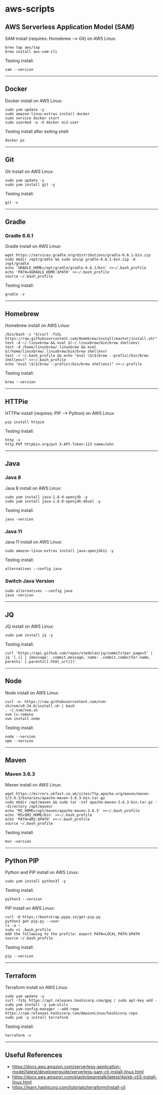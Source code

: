 # aws-scripts

## AWS Serverless Application Model (SAM)

SAM install (requires: Homebrew --> Git) on AWS Linux:

    brew tap aws/tap
    brew install aws-sam-cli
    
Testing install: 

    sam --version

***

## Docker

Docker install on AWS Linux:

    sudo yum update -y
    sudo amazon-linux-extras install docker
    sudo service docker start
    sudo usermod -a -G docker ec2-user
    
Testing install after exiting shell:

    docker ps

***

## Git

Git install on AWS Linux:

    sudo yum update -y
    sudo yum install git -y

Testing install:   

    git -v

***

## Gradle

### Gradle 6.6.1

Gradle install on AWS Linux:

    wget https://services.gradle.org/distributions/gradle-6.6.1-bin.zip 
    sudo mkdir /opt/gradle && sudo unzip gradle-6.6.1-bin.zip -d /opt/gradle
    echo 'GRADLE_HOME=/opt/gradle/gradle-6.6.1/bin' >>~/.bash_profile
    echo 'PATH=$GRADLE_HOME:$PATH' >>~/.bash_profile
    source ~/.bash_profile
 
 Testing install:
    
    gradle -v
    
***    
    
## Homebrew

Homebrew install on AWS Linux:

    /bin/bash -c "$(curl -fsSL https://raw.githubusercontent.com/Homebrew/install/master/install.sh)"
    test -d ~/.linuxbrew && eval $(~/.linuxbrew/bin/brew shellenv)
    test -d /home/linuxbrew/.linuxbrew && eval $(/home/linuxbrew/.linuxbrew/bin/brew shellenv)
    test -r ~/.bash_profile && echo "eval \$($(brew --prefix)/bin/brew shellenv)" >>~/.bash_profile
    echo "eval \$($(brew --prefix)/bin/brew shellenv)" >>~/.profile
    
Testing install:

    brew --version

***

## HTTPie

HTTPie install (requires: PIP --> Python) on AWS Linux:

    pip install httpie
    
Testing install:

    http -v
    http PUT httpbin.org/put X-API-Token:123 name=John

***

## Java

### Java 8

Java 8 install on AWS Linux:

    sudo yum install java-1.8.0-openjdk -y
    sudo yum install java-1.8.0-openjdk-devel -y

Testing install:

    java -version

### Java 11

Java 11 install on AWS Linux:

    sudo amazon-linux-extras install java-openjdk11 -y

Testing install:

    alternatives --config java
    
### Switch Java Version

    sudo alternatives --config java
    java -version
    
***

## JQ

JQ install on AWS Linux:

    sudo yum install jq -y
    
Testing install:

    curl 'https://api.github.com/repos/stedolan/jq/commits?per_page=5' | jq '[.[] | {message: .commit.message, name: .commit.committer.name, parents: [.parents[].html_url]}]'

***

## Node

Node install on AWS Linux:

    curl -o- https://raw.githubusercontent.com/nvm-sh/nvm/v0.34.0/install.sh | bash
    . ~/.nvm/nvm.sh
    nvm ls-remote
    nvm install node

Testing install:

    node --version
    npm --version

***

## Maven

### Maven 3.6.3

Maven install on AWS Linux:

    wget https://mirrors.ukfast.co.uk/sites/ftp.apache.org/maven/maven-3/3.6.3/binaries/apache-maven-3.6.3-bin.tar.gz
    sudo mkdir /opt/maven && sudo tar -zxf apache-maven-3.6.3-bin.tar.gz --directory /opt/maven/
    echo 'M2_HOME=/opt/maven/apache-maven-3.6.3' >>~/.bash_profile
    echo 'M2=$M2_HOME/bin' >>~/.bash_profile
    echo 'PATH=$M2:$PATH' >>~/.bash_profile
    source ~/.bash_profile
    
Testing install:

    mvn -version
    
***    

## Python PIP

Python and PIP install on AWS Linux:

    sudo yum install python37 -y
  
Testing install:

    python3 --version
    
PIP install on AWS Linux:

    curl -O https://bootstrap.pypa.io/get-pip.py
    python3 get-pip.py --user
    ls -a ~
    sudo vi .bash_profile
    Add the following to the profile: export PATH=LOCAL_PATH:$PATH
    source ~/.bash_profile

Testing install:

    pip --version

***

## Terraform

Terraform install on AWS Linux:

    sudo yum update -y
    curl -fsSL https://apt.releases.hashicorp.com/gpg | sudo apt-key add -
    sudo yum install -y yum-utils
    sudo yum-config-manager --add-repo https://rpm.releases.hashicorp.com/AmazonLinux/hashicorp.repo
    sudo yum -y install terraform   
    
Testing install:    
    
    terraform -v
    
***    

## Useful References

- https://docs.aws.amazon.com/serverless-application-model/latest/developerguide/serverless-sam-cli-install-linux.html
- https://docs.aws.amazon.com/elasticbeanstalk/latest/dg/eb-cli3-install-linux.html
- https://learn.hashicorp.com/tutorials/terraform/install-cli
